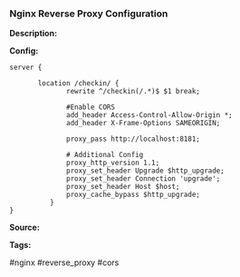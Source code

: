 ### Nginx Reverse Proxy Configuration

**Description:**

>

**Config:**

```
server {

       location /checkin/ {
              rewrite ^/checkin(/.*)$ $1 break;
              
              #Enable CORS
              add_header Access-Control-Allow-Origin *;
              add_header X-Frame-Options SAMEORIGIN;
              
              proxy_pass http://localhost:8181;
              
              # Additional Config
              proxy_http_version 1.1;
              proxy_set_header Upgrade $http_upgrade;
              proxy_set_header Connection 'upgrade';
              proxy_set_header Host $host;
              proxy_cache_bypass $http_upgrade;
          }
}
```

**Source:**



**Tags:**

\#nginx \#reverse\_proxy \#cors

